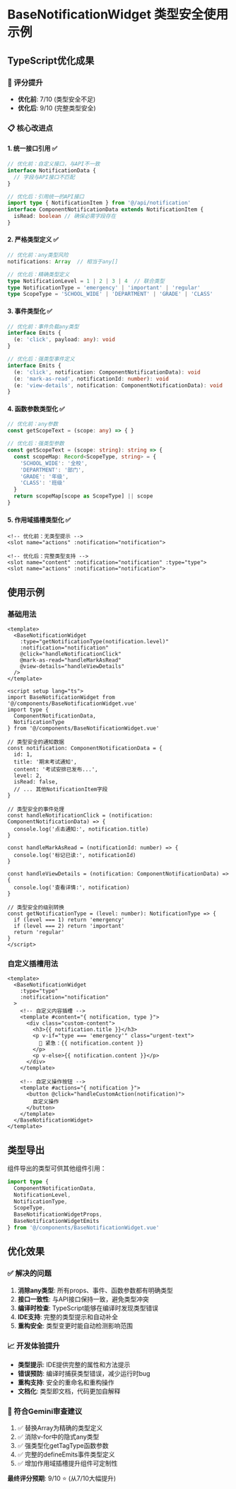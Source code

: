 # BaseNotificationWidget 类型安全使用示例

## TypeScript优化成果

### 🎯 评分提升
- **优化前**: 7/10 (类型安全不足)  
- **优化后**: 9/10 (完整类型安全)

### 📋 核心改进点

#### 1. 统一接口引用 ✅
```typescript
// 优化前：自定义接口，与API不一致
interface NotificationData {
  // 字段与API接口不匹配
}

// 优化后：引用统一的API接口
import type { NotificationItem } from '@/api/notification'
interface ComponentNotificationData extends NotificationItem {
  isRead: boolean // 确保必需字段存在
}
```

#### 2. 严格类型定义 ✅
```typescript
// 优化前：any类型风险
notifications: Array  // 相当于any[]

// 优化后：精确类型定义
type NotificationLevel = 1 | 2 | 3 | 4  // 联合类型
type NotificationType = 'emergency' | 'important' | 'regular'
type ScopeType = 'SCHOOL_WIDE' | 'DEPARTMENT' | 'GRADE' | 'CLASS'
```

#### 3. 事件类型化 ✅
```typescript
// 优化前：事件负载any类型
interface Emits {
  (e: 'click', payload: any): void
}

// 优化后：强类型事件定义
interface Emits {
  (e: 'click', notification: ComponentNotificationData): void
  (e: 'mark-as-read', notificationId: number): void
  (e: 'view-details', notification: ComponentNotificationData): void
}
```

#### 4. 函数参数类型化 ✅
```typescript
// 优化前：any参数
const getScopeText = (scope: any) => { }

// 优化后：强类型参数
const getScopeText = (scope: string): string => {
  const scopeMap: Record<ScopeType, string> = {
    'SCHOOL_WIDE': '全校',
    'DEPARTMENT': '部门',
    'GRADE': '年级', 
    'CLASS': '班级'
  }
  return scopeMap[scope as ScopeType] || scope
}
```

#### 5. 作用域插槽类型化 ✅
```vue
<!-- 优化前：无类型提示 -->
<slot name="actions" :notification="notification">

<!-- 优化后：完整类型支持 -->
<slot name="content" :notification="notification" :type="type">
<slot name="actions" :notification="notification">
```

## 使用示例

### 基础用法
```vue
<template>
  <BaseNotificationWidget
    :type="getNotificationType(notification.level)"
    :notification="notification"
    @click="handleNotificationClick"
    @mark-as-read="handleMarkAsRead"
    @view-details="handleViewDetails"
  />
</template>

<script setup lang="ts">
import BaseNotificationWidget from '@/components/BaseNotificationWidget.vue'
import type { 
  ComponentNotificationData,
  NotificationType 
} from '@/components/BaseNotificationWidget.vue'

// 类型安全的通知数据
const notification: ComponentNotificationData = {
  id: 1,
  title: '期末考试通知',
  content: '考试安排已发布...',
  level: 2,
  isRead: false,
  // ... 其他NotificationItem字段
}

// 类型安全的事件处理
const handleNotificationClick = (notification: ComponentNotificationData) => {
  console.log('点击通知:', notification.title)
}

const handleMarkAsRead = (notificationId: number) => {
  console.log('标记已读:', notificationId)
}

const handleViewDetails = (notification: ComponentNotificationData) => {
  console.log('查看详情:', notification)
}

// 类型安全的级别转换
const getNotificationType = (level: number): NotificationType => {
  if (level === 1) return 'emergency'
  if (level === 2) return 'important'
  return 'regular'
}
</script>
```

### 自定义插槽用法
```vue
<template>
  <BaseNotificationWidget
    :type="type"
    :notification="notification"
  >
    <!-- 自定义内容插槽 -->
    <template #content="{ notification, type }">
      <div class="custom-content">
        <h3>{{ notification.title }}</h3>
        <p v-if="type === 'emergency'" class="urgent-text">
          🚨 紧急：{{ notification.content }}
        </p>
        <p v-else>{{ notification.content }}</p>
      </div>
    </template>

    <!-- 自定义操作按钮 -->
    <template #actions="{ notification }">
      <button @click="handleCustomAction(notification)">
        自定义操作
      </button>
    </template>
  </BaseNotificationWidget>
</template>
```

## 类型导出
组件导出的类型可供其他组件引用：

```typescript
import type {
  ComponentNotificationData,
  NotificationLevel,
  NotificationType,
  ScopeType,
  BaseNotificationWidgetProps,
  BaseNotificationWidgetEmits
} from '@/components/BaseNotificationWidget.vue'
```

## 优化效果

### ✅ 解决的问题
1. **消除any类型**: 所有props、事件、函数参数都有明确类型
2. **接口一致性**: 与API接口保持一致，避免类型冲突
3. **编译时检查**: TypeScript能够在编译时发现类型错误
4. **IDE支持**: 完整的类型提示和自动补全
5. **重构安全**: 类型变更时能自动检测影响范围

### 📈 开发体验提升
- **类型提示**: IDE提供完整的属性和方法提示
- **错误预防**: 编译时捕获类型错误，减少运行时bug
- **重构支持**: 安全的重命名和重构操作
- **文档化**: 类型即文档，代码更加自解释

### 🎯 符合Gemini审查建议
1. ✅ 替换Array为精确的类型定义
2. ✅ 消除v-for中的隐式any类型
3. ✅ 强类型化getTagType函数参数
4. ✅ 完整的defineEmits事件类型定义
5. ✅ 增加作用域插槽提升组件可定制性

**最终评分预期**: 9/10 ⭐ (从7/10大幅提升)